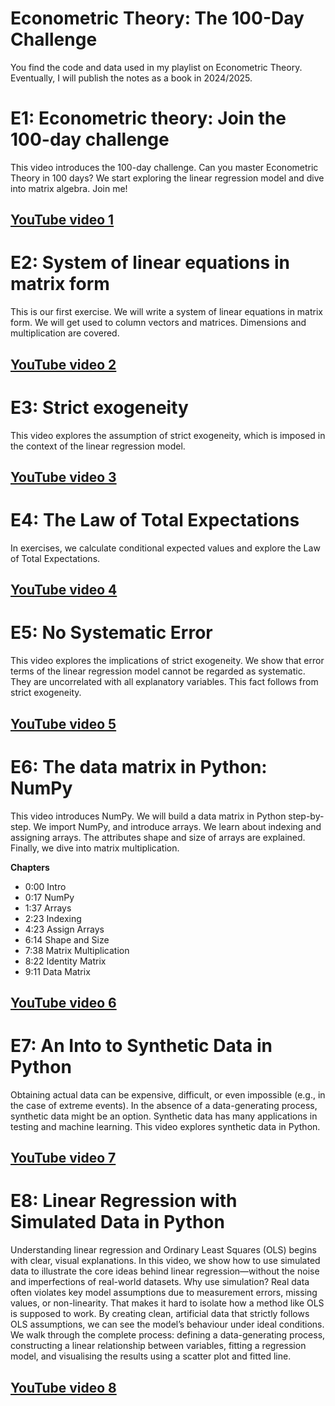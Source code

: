 # Econometric Theory: The 100-Day Challenge
You find the code and data used in my playlist on Econometric Theory. Eventually, I will publish the notes as a book in 2024/2025.

# E1: Econometric theory: Join the 100-day challenge
This video introduces the 100-day challenge. Can you master Econometric Theory in 100 days? We start exploring the linear regression model and dive into matrix algebra. Join me!

## [YouTube video 1](https://youtu.be/VIYV92XQTXI)

# E2: System of linear equations in matrix form
This is our first exercise. We will write a system of linear equations in matrix form. We will get used to column vectors and matrices. Dimensions and multiplication are covered.

## [YouTube video 2](https://youtu.be/hgA17G7ocQM)

# E3: Strict exogeneity
This video explores the assumption of strict exogeneity, which is imposed in the context of the linear regression model. 

## [YouTube video 3](https://youtu.be/COKzDxtV-XY)

# E4: The Law of Total Expectations
In exercises, we calculate conditional expected values and explore the Law of Total Expectations.

## [YouTube video 4](https://youtu.be/q7JHXi07vOI)

# E5: No Systematic Error
This video explores the implications of strict exogeneity. We show that error terms of the linear regression model cannot be regarded as systematic. They are uncorrelated with all explanatory variables. This fact follows from strict exogeneity.

## [YouTube video 5](https://youtu.be/ztIBS3Gxqko)

# E6: The data matrix in Python: NumPy
This video introduces NumPy. We will build a data matrix in Python step-by-step. We import NumPy, and introduce arrays. We learn about indexing and assigning arrays. The attributes shape and size of arrays are explained. Finally, we dive into matrix multiplication.

**Chapters**
- 0:00 Intro
- 0:17 NumPy
- 1:37 Arrays
- 2:23 Indexing
- 4:23 Assign Arrays
- 6:14 Shape and Size
- 7:38 Matrix Multiplication
- 8:22 Identity Matrix
- 9:11 Data Matrix

## [YouTube video 6](https://youtu.be/RKaCn1zr7r4)

# E7: An Into to Synthetic Data in Python
Obtaining actual data can be expensive, difficult, or even impossible (e.g., in the case of extreme events). In the absence of a data-generating process, synthetic data might be an option. Synthetic data has many applications in testing and machine learning. This video explores synthetic data in Python.

## [YouTube video 7](https://youtu.be/tV-4JfIJxPc)

# E8: Linear Regression with Simulated Data in Python
Understanding linear regression and Ordinary Least Squares (OLS) begins with clear, visual explanations. In this video, we show how to use simulated data to illustrate the core ideas behind linear regression—without the noise and imperfections of real-world datasets. Why use simulation? Real data often violates key model assumptions due to measurement errors, missing values, or non-linearity. That makes it hard to isolate how a method like OLS is supposed to work. By creating clean, artificial data that strictly follows OLS assumptions, we can see the model’s behaviour under ideal conditions. We walk through the complete process: defining a data-generating process, constructing a linear relationship between variables, fitting a regression model, and visualising the results using a scatter plot and fitted line. 

## [YouTube video 8](https://youtu.be/RBb6tMTBRV4)

